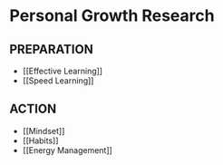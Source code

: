 # Personal Growth Research
## PREPARATION

- [[Effective Learning]] 
- [[Speed Learning]]


## ACTION
- [[Mindset]]
- [[Habits]]
- [[Energy Management]]